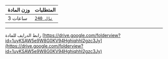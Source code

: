 | وزن المادة | المتطلبات |  
|---|---|  
| 3 ساعات | [`نال 240`](https://infosystems.blog/plan-study/course/IS-240)|

---

رابط الدرايف للمادة
[https://drive.google.com/folderview?id=1uyKSAW5e9W8G0KV94HghiqhhI2gzc3Jy](https://drive.google.com/folderview?id=1uyKSAW5e9W8G0KV94HghiqhhI2gzc3Jy)
